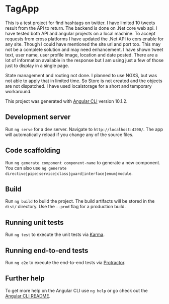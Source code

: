 # TagApp
This is a test project for find hashtags on twitter. I have limited 10 tweets result from the API to return. The backend is done on .Net core web api. I have tested both API and angular projects on a local machine. To accept requests from cross platforms I have updated the .Net API to cors enable for any site. Though I could have mentioned the site url and port too. This may not be a complete solution and may need enhancement. I have shown tweet text, user name, user profile image, location and date posted. There are a lot of information available in the response but I am using just a few of those just to display in a single page.

State management and routing not done. I planned to use NGXS, but was not able to apply that in limited time. So Store is not created and the objects are not dispatched. I have used localstorage for a short and temporary workaround.

This project was generated with [Angular CLI](https://github.com/angular/angular-cli) version 10.1.2.

## Development server

Run `ng serve` for a dev server. Navigate to `http://localhost:4200/`. The app will automatically reload if you change any of the source files.

## Code scaffolding

Run `ng generate component component-name` to generate a new component. You can also use `ng generate directive|pipe|service|class|guard|interface|enum|module`.

## Build

Run `ng build` to build the project. The build artifacts will be stored in the `dist/` directory. Use the `--prod` flag for a production build.

## Running unit tests

Run `ng test` to execute the unit tests via [Karma](https://karma-runner.github.io).

## Running end-to-end tests

Run `ng e2e` to execute the end-to-end tests via [Protractor](http://www.protractortest.org/).

## Further help

To get more help on the Angular CLI use `ng help` or go check out the [Angular CLI README](https://github.com/angular/angular-cli/blob/master/README.md).
